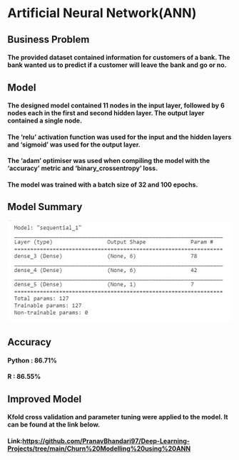 # Artificial Neural Network(ANN)

## Business Problem
#### The provided dataset contained information for customers of a bank. The bank wanted us to predict if a customer will leave the bank and go or no.

## Model
#### The designed model contained 11 nodes in the input layer, followed by 6 nodes each in the first and second hidden layer. The output layer contained a single node.
#### The ‘relu’ activation function was used for the input and the hidden layers and ‘sigmoid’ was used for the output layer.
#### The ‘adam’ optimiser was used when compiling the model with the ‘accuracy’ metric and ‘binary_crossentropy’ loss.
#### The model was trained with a batch size of 32 and 100 epochs.

## Model Summary
![](Summary.JPG)

## Accuracy
#### Python : 86.71%
#### R : 86.55%

## Improved Model
#### Kfold cross validation and parameter tuning were applied to the model. It can be found at the link below.
#### Link:https://github.com/PranavBhandari97/Deep-Learning-Projects/tree/main/Churn%20Modelling%20using%20ANN
